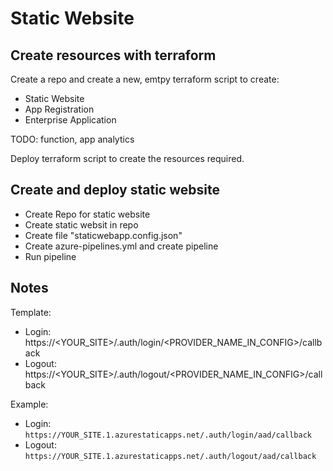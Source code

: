 # Static Website

## Create resources with terraform

Create a repo and create a new, emtpy terraform script to create:

- Static Website
- App Registration
- Enterprise Application

TODO: function, app analytics

Deploy terraform script to create the resources required.

## Create and deploy static website

- Create Repo for static website
- Create static websit in repo
- Create file "staticwebapp.config.json"
- Create azure-pipelines.yml and create pipeline
- Run pipeline

## Notes

Template:

- Login: https://<YOUR_SITE>/.auth/login/<PROVIDER_NAME_IN_CONFIG>/callback
- Logout: https://<YOUR_SITE>/.auth/logout/<PROVIDER_NAME_IN_CONFIG>/callback

Example:

- Login: `https://YOUR_SITE.1.azurestaticapps.net/.auth/login/aad/callback`
- Logout: `https://YOUR_SITE.1.azurestaticapps.net/.auth/logout/aad/callback`
